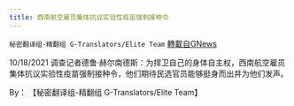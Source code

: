 ```yaml
---
title: 西南航空雇员集体抗议实验性疫苗强制接种令
---
```

`秘密翻译组-精翻组 G-Translators/Elite Team` [轉載自GNews](https://gnews.org/zh-hans/1612335/)

10/18/2021 调查记者德鲁·赫尔南德斯：为捍卫自己的身体自主权，西南航空雇员集体抗议实验性疫苗强制接种令，他们期待民选官员能够挺身而出并为他们发声。

By： 【秘密翻译组-精翻组 G-Translators/Elite Team】
